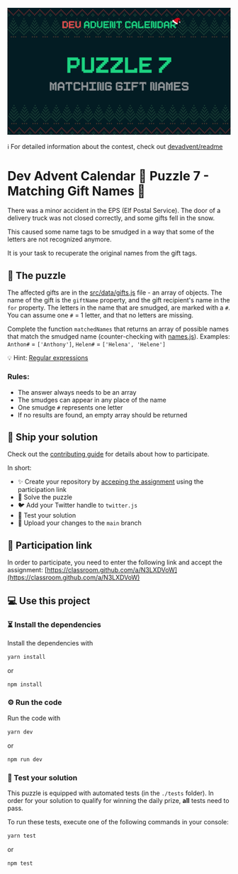 ![](README.cover.jpg)

ℹ️ For detailed information about the contest, check out [devadvent/readme](https://github.com/devadvent/readme/)

# Dev Advent Calendar 🎅 Puzzle 7 - Matching Gift Names 🎁

There was a minor accident in the EPS (Elf Postal Service). The door of a delivery truck was not closed correctly, and some gifts fell in the snow.

This caused some name tags to be smudged in a way that some of the letters are not recognized anymore.

It is your task to recuperate the original names from the gift tags.

## 🧩 The puzzle

The affected gifts are in the [src/data/gifts.js](src/data/gifts.js) file - an array of objects. The name of the gift is the `giftName` property, and the gift recipient's name in the `for` property. The letters in the name that are smudged, are marked with a `#`. You can assume one `#` = 1 letter, and that no letters are missing.

Complete the function `matchedNames` that returns an array of possible names that match the smudged name (counter-checking with [names.js](src/data/names.js)).
Examples: `Anthon#` = `['Anthony']`, `Helen#` = `['Helena', 'Helene']`

💡 Hint: [Regular expressions](https://developer.mozilla.org/en-US/docs/Web/JavaScript/Guide/Regular_Expressions)

### Rules:

-   The answer always needs to be an array
-   The smudges can appear in any place of the name
-   One smudge `#` represents one letter
-   If no results are found, an empty array should be returned

## 🚢 Ship your solution

Check out the [contributing guide](https://github.com/devadvent/readme/blob/main/CONTRIBUTING.md) for details about how to participate.

In short:

-   ✨ Create your repository by [acceping the assignment](https://classroom.github.com/a/N3LXDVoW) using the participation link
-   🧩 Solve the puzzle
-   🐦 Add your Twitter handle to `twitter.js`
-   🤖 Test your solution
-   🚀 Upload your changes to the `main` branch

## 🔗 Participation link

In order to participate, you need to enter the following link and accept the assignment:
[https://classroom.github.com/a/N3LXDVoW](https://classroom.github.com/a/N3LXDVoW)

## 💻 Use this project

### ⏳ Install the dependencies

Install the dependencies with

```bash
yarn install
```

or

```bash
npm install
```

### ⚙️ Run the code

Run the code with

```bash
yarn dev
```

or

```bash
npm run dev
```

### 🤖 Test your solution

This puzzle is equipped with automated tests (in the `./tests` folder). In order for your solution to qualify for winning the daily prize, **all** tests need to pass.

To run these tests, execute one of the following commands in your console:

```bash
yarn test
```

or

```bash
npm test
```
